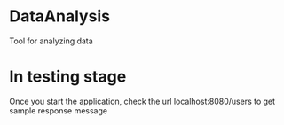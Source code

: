 # DataAnalysis
Tool for analyzing data

# In testing stage
Once you start the application, check the url localhost:8080/users to get sample response message

